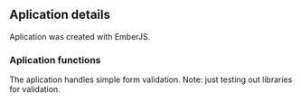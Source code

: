 ## Aplication details

Aplication was created with EmberJS.

### Aplication functions

The aplication handles simple form validation.
Note: just testing out libraries for validation. 
